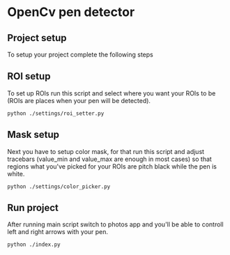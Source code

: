 # OpenCv pen detector

## Project setup

To setup your project complete the following steps

## ROI setup

To set up ROIs run this script and select where you want your ROIs to be (ROIs are places when your pen will be detected).
```
python ./settings/roi_setter.py
```
## Mask setup

Next you have to setup color mask, for that run this script and adjust tracebars (value_min and value_max are enough in most cases) so that regions what you've picked for your ROIs are pitch black while the pen is white.
```
python ./settings/color_picker.py
```

## Run project
After running main script switch to photos app and you'll be able to controll left and right arrows with your pen.

```
python ./index.py
```